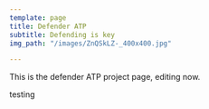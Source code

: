 ```yaml
---
template: page
title: Defender ATP
subtitle: Defending is key
img_path: "/images/ZnQSkLZ-_400x400.jpg"

---
```

This is the defender ATP project page, editing now. 

testing